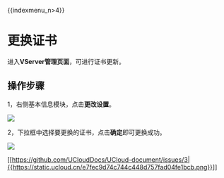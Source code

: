 {{indexmenu_n>4}}

# 更换证书

进入**VServer管理页面**，可进行证书更新。

## 操作步骤

1，右侧基本信息模块，点击**更改设置**。

![](https://static.ucloud.cn/cc9a1d4d75cf49f6b738027c33b3e69c.png)

2，下拉框中选择要更换的证书，点击**确定**即可更换成功。

![](https://static.ucloud.cn/32563f3f7a754236af26f08e552b22bc.png)

[[https://github.com/UCloudDocs/UCloud-document/issues/3|{{https://static.ucloud.cn/e7fec9d74c744c448d757fad04fe1bcb.png}}]]
